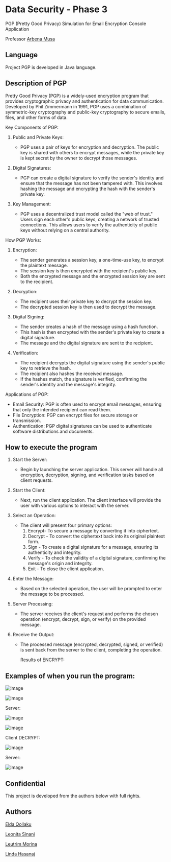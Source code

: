 # Data Security - Phase 3
PGP (Pretty Good Privacy) Simulation for Email Encryption Console Application

Professor [Arbena Musa](https://github.com/ArbenaMusa)

## Language
Project PGP is developed in Java language.

## Description of PGP

Pretty Good Privacy (PGP) is a widely-used encryption program that provides cryptographic privacy and authentication for data communication. Developed by Phil Zimmermann in 1991, PGP uses a combination of symmetric-key cryptography and public-key cryptography to secure emails, files, and other forms of data.

 Key Components of PGP:

1. Public and Private Keys:
   - PGP uses a pair of keys for encryption and decryption. The public key is shared with others to encrypt messages, while the private key is kept secret by the owner to decrypt those messages.
   
2. Digital Signatures:
   - PGP can create a digital signature to verify the sender's identity and ensure that the message has not been tampered with. This involves hashing the message and encrypting the hash with the sender's private key.

3. Key Management:
   - PGP uses a decentralized trust model called the "web of trust." Users sign each other's public keys, creating a network of trusted connections. This allows users to verify the authenticity of public keys without relying on a central authority.

How PGP Works:

1. Encryption:
   - The sender generates a session key, a one-time-use key, to encrypt the plaintext message.
   - The session key is then encrypted with the recipient's public key.
   - Both the encrypted message and the encrypted session key are sent to the recipient.
    
2. Decryption:
   - The recipient uses their private key to decrypt the session key.
   - The decrypted session key is then used to decrypt the message.

3. Digital Signing:
   - The sender creates a hash of the message using a hash function.
   - This hash is then encrypted with the sender's private key to create a digital signature.
   - The message and the digital signature are sent to the recipient.

4. Verification:
   - The recipient decrypts the digital signature using the sender's public key to retrieve the hash.
   - The recipient also hashes the received message.
   - If the hashes match, the signature is verified, confirming the sender's identity and the message's integrity.

Applications of PGP:

- Email Security: PGP is often used to encrypt email messages, ensuring that only the intended recipient can read them.
- File Encryption: PGP can encrypt files for secure storage or transmission.
- Authentication: PGP digital signatures can be used to authenticate software distributions and documents.
  

 ## How to execute the program
 
1. Start the Server:
   - Begin by launching the server application. This server will handle all encryption, decryption, signing, and verification tasks based on client requests.

2. Start the Client:
   - Next, run the client application. The client interface will provide the user with various options to interact with the server.

3. Select an Operation:
   - The client will present four primary options:
     1. Encrypt- To secure a message by converting it into ciphertext.
     2. Decrypt - To convert the ciphertext back into its original plaintext form.
     3. Sign - To create a digital signature for a message, ensuring its authenticity and integrity.
     4. Verify - To check the validity of a digital signature, confirming the message's origin and integrity.
     5. Exit - To close the client application.

4. Enter the Message:
   - Based on the selected operation, the user will be prompted to enter the message to be processed.

5. Server Processing:
   - The server receives the client's request and performs the chosen operation (encrypt, decrypt, sign, or verify) on the provided message.

6. Receive the Output:
   - The processed message (encrypted, decrypted, signed, or verified) is sent back from the server to the client, completing the operation.

     Results of ENCRYPT:

 ## Examples of when you run the program:

   ![image](https://github.com/LeutrimMorina13/Data_Security_3/assets/116465243/356cab9f-3962-4cbb-a236-51c772380acf)
   

   ![image](https://github.com/LeutrimMorina13/Data_Security_3/assets/116465243/bfdaddf4-0b20-435c-b894-c7e65fc8ff77)

   Server:
   
   ![image](https://github.com/LeutrimMorina13/Data_Security_3/assets/116465243/b9e17ddf-8218-4e71-b1bb-1f1b5f9cb0ec)

   ![image](https://github.com/LeutrimMorina13/Data_Security_3/assets/116465243/27f57ec1-b582-4eab-b8a9-dc9f2fb4164e)

   Client DECRYPT:
 
   ![image](https://github.com/LeutrimMorina13/Data_Security_3/assets/116465243/08593e77-9cdc-4bba-bf0b-efadc0f4d680)

   Server:
   
   ![image](https://github.com/LeutrimMorina13/Data_Security_3/assets/116465243/59764783-0100-42ca-b4d3-8337a52d4181)


   




 ## Confidential
This project is developed from the authors below with full rights.


## Authors

[Elda Qollaku](https://github.com/eldaaqollaku)


[Leonita Sinani](https://github.com/leonitaas)


[Leutrim Morina](https://github.com/LeutrimMorina13)


[Linda Hasanaj](https://github.com/Linda-Hasanaj)



 
